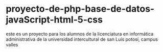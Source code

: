 # proyecto-de-php-base-de-datos-javaScript-html-5-css
este es un proyecto para los alumnos de la licenciatura en informática administrativa de la universidad intercultural de san Luís potosí, campus valles 

